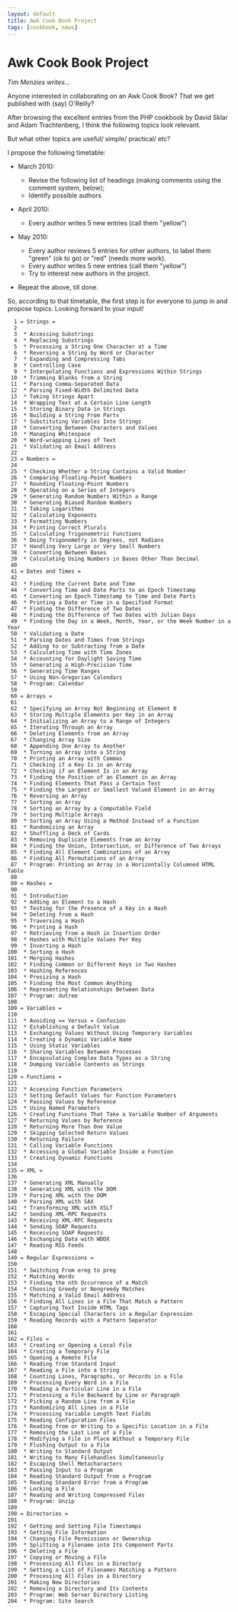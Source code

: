 ```yaml
---
layout: default
title: Awk Cook Book Project
tags: [cookbook, news]
---
```


Awk Cook Book Project
=====================

_Tim Menzies writes..._

Anyone interested in collaborating on an Awk Cook Book?  That we get
published with (say) O'Reilly?

After browsing the excellent entries from the PHP cookbook by David
Sklar and Adam Trachtenberg, I think the following topics look relevant.

But what other topics are useful/ simple/ practical/ etc?

I propose the following timetable:

+ March 2010: 

	- Revise the following list of headings (making comments using
	the comment system, below);
	- Identify possible authors
+ April 2010:

	- Every author writes 5 new entries (call them "yellow")
+ May 2010:

	- Every author reviews 5 entries for other authors, to label them
	"green" (ok to go) or "red" (needs more work).
	- Every author writes 5 new entries (call them "yellow")
	- Try to interest new authors in the project.
+ Repeat the above, till done.

So, according to that timetable, the first step is for everyone to jump
in and propose topics. Looking forward to your input!

	  1	= Strings =
	  2	
	  3	 * Accessing Substrings
	  4	 * Replacing Substrings
	  5	 * Processing a String One Character at a Time
	  6	 * Reversing a String by Word or Character
	  7	 * Expanding and Compressing Tabs
	  8	 * Controlling Case
	  9	 * Interpolating Functions and Expressions Within Strings
	 10	 * Trimming Blanks from a String
	 11	 * Parsing Comma-Separated Data
	 12	 * Parsing Fixed-Width Delimited Data
	 13	 * Taking Strings Apart
	 14	 * Wrapping Text at a Certain Line Length
	 15	 * Storing Binary Data in Strings
	 16	 * Building a String From Parts
	 17	 * Substituting Variables Into Strings
	 18	 * Converting Between Characters and Values
	 19	 * Managing Whitespace
	 20	 * Word-wrapping Lines of Text
	 21	 * Validating an Email Address
	 22	
	 23	= Numbers =
	 24	
	 25	 * Checking Whether a String Contains a Valid Number
	 26	 * Comparing Floating-Point Numbers
	 27	 * Rounding Floating-Point Numbers
	 28	 * Operating on a Series of Integers
	 29	 * Generating Random Numbers Within a Range
	 30	 * Generating Biased Random Numbers
	 31	 * Taking Logarithms
	 32	 * Calculating Exponents
	 33	 * Formatting Numbers
	 34	 * Printing Correct Plurals
	 35	 * Calculating Trigonometric Functions
	 36	 * Doing Trigonometry in Degrees, not Radians
	 37	 * Handling Very Large or Very Small Numbers
	 38	 * Converting Between Bases
	 39	 * Calculating Using Numbers in Bases Other Than Decimal
	 40	
	 41	= Dates and Times =
	 42	
	 43	 * Finding the Current Date and Time
	 44	 * Converting Time and Date Parts to an Epoch Timestamp
	 45	 * Converting an Epoch Timestamp to Time and Date Parts
	 46	 * Printing a Date or Time in a Specified Format
	 47	 * Finding the Difference of Two Dates
	 48	 * Finding the Difference of Two Dates with Julian Days
	 49	 * Finding the Day in a Week, Month, Year, or the Week Number in a Year
	 50	 * Validating a Date
	 51	 * Parsing Dates and Times from Strings
	 52	 * Adding to or Subtracting from a Date
	 53	 * Calculating Time with Time Zones
	 54	 * Accounting for Daylight Saving Time
	 55	 * Generating a High-Precision Time
	 56	 * Generating Time Ranges
	 57	 * Using Non-Gregorian Calendars
	 58	 * Program: Calendar
	 59	
	 60	= Arrays =
	 61	
	 62	 * Specifying an Array Not Beginning at Element 0
	 63	 * Storing Multiple Elements per Key in an Array
	 64	 * Initializing an Array to a Range of Integers
	 65	 * Iterating Through an Array
	 66	 * Deleting Elements from an Array
	 67	 * Changing Array Size
	 68	 * Appending One Array to Another
	 69	 * Turning an Array into a String
	 70	 * Printing an Array with Commas 
	 71	 * Checking if a Key Is in an Array
	 72	 * Checking if an Element Is in an Array
	 73	 * Finding the Position of an Element in an Array
	 74	 * Finding Elements That Pass a Certain Test
	 75	 * Finding the Largest or Smallest Valued Element in an Array
	 76	 * Reversing an Array
	 77	 * Sorting an Array
	 78	 * Sorting an Array by a Computable Field
	 79	 * Sorting Multiple Arrays
	 80	 * Sorting an Array Using a Method Instead of a Function
	 81	 * Randomizing an Array
	 82	 * Shuffling a Deck of Cards
	 83	 * Removing Duplicate Elements from an Array
	 84	 * Finding the Union, Intersection, or Difference of Two Arrays
	 85	 * Finding All Element Combinations of an Array
	 86	 * Finding All Permutations of an Array
	 87	 * Program: Printing an Array in a Horizontally Columned HTML Table
	 88	
	 89	= Hashes =
	 90	
	 91	 * Introduction
	 92	 * Adding an Element to a Hash
	 93	 * Testing for the Presence of a Key in a Hash
	 94	 * Deleting from a Hash
	 95	 * Traversing a Hash
	 96	 * Printing a Hash
	 97	 * Retrieving from a Hash in Insertion Order 
	 98	 * Hashes with Multiple Values Per Key
	 99	 * Inverting a Hash
	100	 * Sorting a Hash
	101	 * Merging Hashes
	102	 * Finding Common or Different Keys in Two Hashes
	103	 * Hashing References
	104	 * Presizing a Hash
	105	 * Finding the Most Common Anything
	106	 * Representing Relationships Between Data
	107	 * Program: dutree
	108	
	109	= Variables =
	110	
	111	 * Avoiding == Versus = Confusion
	112	 * Establishing a Default Value
	113	 * Exchanging Values Without Using Temporary Variables
	114	 * Creating a Dynamic Variable Name
	115	 * Using Static Variables
	116	 * Sharing Variables Between Processes
	117	 * Encapsulating Complex Data Types as a String
	118	 * Dumping Variable Contents as Strings
	119	
	120	= Functions =
	121	
	122	 * Accessing Function Parameters
	123	 * Setting Default Values for Function Parameters
	124	 * Passing Values by Reference
	125	 * Using Named Parameters
	126	 * Creating Functions That Take a Variable Number of Arguments
	127	 * Returning Values by Reference
	128	 * Returning More Than One Value
	129	 * Skipping Selected Return Values
	130	 * Returning Failure
	131	 * Calling Variable Functions
	132	 * Accessing a Global Variable Inside a Function
	133	 * Creating Dynamic Functions
	134	
	135	= XML =
	136	
	137	 * Generating XML Manually
	138	 * Generating XML with the DOM
	139	 * Parsing XML with the DOM
	140	 * Parsing XML with SAX
	141	 * Transforming XML with XSLT
	142	 * Sending XML-RPC Requests
	143	 * Receiving XML-RPC Requests
	144	 * Sending SOAP Requests
	145	 * Receiving SOAP Requests
	146	 * Exchanging Data with WDDX
	147	 * Reading RSS Feeds
	148	
	149	= Regular Expressions =
	150	
	151	 * Switching From ereg to preg
	152	 * Matching Words
	153	 * Finding the nth Occurrence of a Match
	154	 * Choosing Greedy or Nongreedy Matches
	155	 * Matching a Valid Email Address
	156	 * Finding All Lines in a File That Match a Pattern
	157	 * Capturing Text Inside HTML Tags
	158	 * Escaping Special Characters in a Regular Expression
	159	 * Reading Records with a Pattern Separator
	160	
	161	
	162	= Files =
	163	 * Creating or Opening a Local File
	164	 * Creating a Temporary File
	165	 * Opening a Remote File
	166	 * Reading from Standard Input
	167	 * Reading a File into a String
	168	 * Counting Lines, Paragraphs, or Records in a File
	169	 * Processing Every Word in a File
	170	 * Reading a Particular Line in a File
	171	 * Processing a File Backward by Line or Paragraph
	172	 * Picking a Random Line from a File
	173	 * Randomizing All Lines in a File
	174	 * Processing Variable Length Text Fields
	175	 * Reading Configuration Files
	176	 * Reading from or Writing to a Specific Location in a File
	177	 * Removing the Last Line of a File
	178	 * Modifying a File in Place Without a Temporary File
	179	 * Flushing Output to a File
	180	 * Writing to Standard Output
	181	 * Writing to Many Filehandles Simultaneously
	182	 * Escaping Shell Metacharacters
	183	 * Passing Input to a Program
	184	 * Reading Standard Output from a Program
	185	 * Reading Standard Error from a Program
	186	 * Locking a File
	187	 * Reading and Writing Compressed Files
	188	 * Program: Unzip
	189	
	190	= Directories =
	191	
	192	 * Getting and Setting File Timestamps
	193	 * Getting File Information
	194	 * Changing File Permissions or Ownership
	195	 * Splitting a Filename into Its Component Parts
	196	 * Deleting a File
	197	 * Copying or Moving a File
	198	 * Processing All Files in a Directory
	199	 * Getting a List of Filenames Matching a Pattern
	200	 * Processing All Files in a Directory
	201	 * Making New Directories
	202	 * Removing a Directory and Its Contents
	203	 * Program: Web Server Directory Listing
	204	 * Program: Site Search
